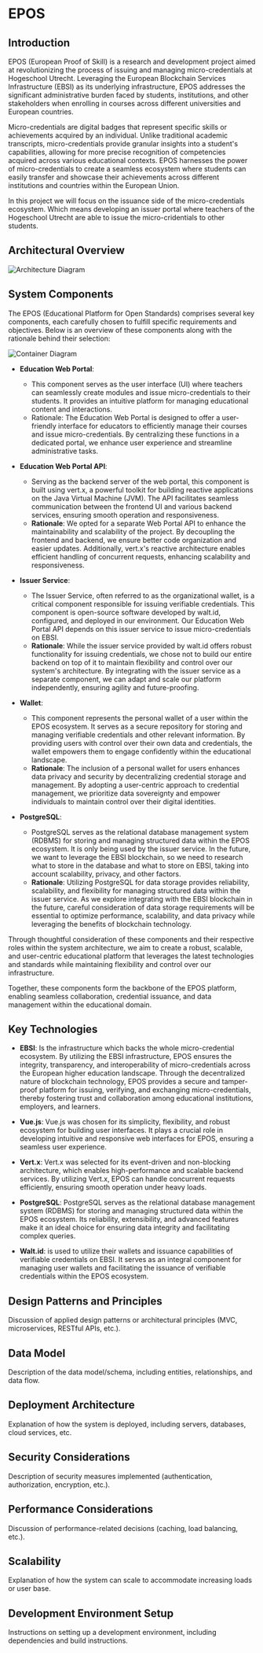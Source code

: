 # EPOS

## Introduction
EPOS (European Proof of Skill) is a research and development project aimed at revolutionizing the process of issuing and managing micro-credentials at Hogeschool Utrecht. Leveraging the European Blockchain Services Infrastructure (EBSI) as its underlying infrastructure, EPOS addresses the significant administrative burden faced by students, institutions, and other stakeholders when enrolling in courses across different universities and European countries.

Micro-credentials are digital badges that represent specific skills or achievements acquired by an individual. Unlike traditional academic transcripts, micro-credentials provide granular insights into a student's capabilities, allowing for more precise recognition of competencies acquired across various educational contexts. EPOS harnesses the power of micro-credentials to create a seamless ecosystem where students can easily transfer and showcase their achievements across different institutions and countries within the European Union.

In this project we will focus on the issuance side of the micro-credentials ecosystem. Which means developing an issuer portal where teachers of the Hogeschool Utrecht are able to issue the micro-cridentials to other students. 


## Architectural Overview
![Architecture Diagram](https://github.com/Lil-credits/EPOS/raw/docs/Docs/software-architecture/diagrams/Context-diagram.svg)

## System Components

The EPOS (Educational Platform for Open Standards) comprises several key components, each carefully chosen to fulfill specific requirements and objectives. Below is an overview of these components along with the rationale behind their selection:

![Container Diagram](https://github.com/Lil-credits/EPOS/raw/docs/Docs/software-architecture/diagrams/Container-diagram.svg)

- **Education Web Portal**: 
  - This component serves as the user interface (UI) where teachers can seamlessly create modules and issue micro-credentials to their students. It provides an intuitive platform for managing educational content and interactions.
  - Rationale: The Education Web Portal is designed to offer a user-friendly interface for educators to efficiently manage their courses and issue micro-credentials. By centralizing these functions in a dedicated portal, we enhance user experience and streamline administrative tasks.

- **Education Web Portal API**: 
  - Serving as the backend server of the web portal, this component is built using vert.x, a powerful toolkit for building reactive applications on the Java Virtual Machine (JVM). The API facilitates seamless communication between the frontend UI and various backend services, ensuring smooth operation and responsiveness.
  - **Rationale**: We opted for a separate Web Portal API to enhance the maintainability and scalability of the project. By decoupling the frontend and backend, we ensure better code organization and easier updates. Additionally, vert.x's reactive architecture enables efficient handling of concurrent requests, enhancing scalability and responsiveness.

- **Issuer Service**: 
  - The Issuer Service, often referred to as the organizational wallet, is a critical component responsible for issuing verifiable credentials. This component is open-source software developed by walt.id, configured, and deployed in our environment. Our Education Web Portal API depends on this issuer service to issue micro-credentials on EBSI.
  - **Rationale**: While the issuer service provided by walt.id offers robust functionality for issuing credentials, we chose not to build our entire backend on top of it to maintain flexibility and control over our system's architecture. By integrating with the issuer service as a separate component, we can adapt and scale our platform independently, ensuring agility and future-proofing.

- **Wallet**: 
  - This component represents the personal wallet of a user within the EPOS ecosystem. It serves as a secure repository for storing and managing verifiable credentials and other relevant information. By providing users with control over their own data and credentials, the wallet empowers them to engage confidently within the educational landscape.
  - **Rationale**: The inclusion of a personal wallet for users enhances data privacy and security by decentralizing credential storage and management. By adopting a user-centric approach to credential management, we prioritize data sovereignty and empower individuals to maintain control over their digital identities.
- **PostgreSQL**:
    - PostgreSQL serves as the relational database management system (RDBMS) for storing and managing structured data within the EPOS ecosystem. It is only being used by the issuer service. In the future, we want to leverage the EBSI blockchain, so we need to research what to store in the database and what to store on EBSI, taking into account scalability, privacy, and other factors.
    - **Rationale**: Utilizing PostgreSQL for data storage provides reliability, scalability, and flexibility for managing structured data within the issuer service. As we explore integrating with the EBSI blockchain in the future, careful consideration of data storage requirements will be essential to optimize performance, scalability, and data privacy while leveraging the benefits of blockchain technology.

Through thoughtful consideration of these components and their respective roles within the system architecture, we aim to create a robust, scalable, and user-centric educational platform that leverages the latest technologies and standards while maintaining flexibility and control over our infrastructure.

Together, these components form the backbone of the EPOS platform, enabling seamless collaboration, credential issuance, and data management within the educational domain.

## Key Technologies

- **EBSI**: Is the infrastructure which backs the whole micro-credential ecosystem. By utilizing the EBSI infrastructure, EPOS ensures the integrity, transparency, and interoperability of micro-credentials across the European higher education landscape. Through the decentralized nature of blockchain technology, EPOS provides a secure and tamper-proof platform for issuing, verifying, and exchanging micro-credentials, thereby fostering trust and collaboration among educational institutions, employers, and learners.

- **Vue.js**: Vue.js was chosen for its simplicity, flexibility, and robust ecosystem for building user interfaces. It plays a crucial role in developing intuitive and responsive web interfaces for EPOS, ensuring a seamless user experience.

- **Vert.x**: Vert.x was selected for its event-driven and non-blocking architecture, which enables high-performance and scalable backend services. By utilizing Vert.x, EPOS can handle concurrent requests efficiently, ensuring smooth operation under heavy loads.

- **PostgreSQL**: PostgreSQL serves as the relational database management system (RDBMS) for storing and managing structured data within the EPOS ecosystem. Its reliability, extensibility, and advanced features make it an ideal choice for ensuring data integrity and facilitating complex queries.

- **Walt.id**: is used to utilize their wallets and issuance capabilities of verifiable credentials on EBSI. It serves as an integral component for managing user wallets and facilitating the issuance of verifiable credentials within the EPOS ecosystem.


## Design Patterns and Principles
Discussion of applied design patterns or architectural principles (MVC, microservices, RESTful APIs, etc.).

## Data Model
Description of the data model/schema, including entities, relationships, and data flow.

## Deployment Architecture
Explanation of how the system is deployed, including servers, databases, cloud services, etc.

## Security Considerations
Description of security measures implemented (authentication, authorization, encryption, etc.).

## Performance Considerations
Discussion of performance-related decisions (caching, load balancing, etc.).

## Scalability
Explanation of how the system can scale to accommodate increasing loads or user base.


## Development Environment Setup
Instructions on setting up a development environment, including dependencies and build instructions.
